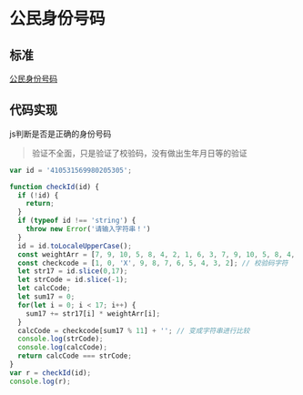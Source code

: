 # 公民身份号码

## 标准

[公民身份号码](http://www.gb688.cn/bzgk/gb/newGbInfo?hcno=080D6FBF2BB468F9007657F26D60013E)

## 代码实现

js判断是否是正确的身份号码

> 验证不全面，只是验证了校验码，没有做出生年月日等的验证

```js
var id = '410531569980205305';

function checkId(id) {
  if (!id) {
    return;
  }
  if (typeof id !== 'string') {
    throw new Error('请输入字符串！')
  }
  id = id.toLocaleUpperCase();
  const weightArr = [7, 9, 10, 5, 8, 4, 2, 1, 6, 3, 7, 9, 10, 5, 8, 4, 2, 1]; // 每个位置的加权因子
  const checkcode = [1, 0, 'X', 9, 8, 7, 6, 5, 4, 3, 2]; // 校验码字符
  let str17 = id.slice(0,17);
  let strCode = id.slice(-1);
  let calcCode;
  let sum17 = 0;
  for(let i = 0; i < 17; i++) {
    sum17 += str17[i] * weightArr[i];
  }
  calcCode = checkcode[sum17 % 11] + ''; // 变成字符串进行比较
  console.log(strCode);
  console.log(calcCode);
  return calcCode === strCode;
}
var r = checkId(id);
console.log(r);
```

